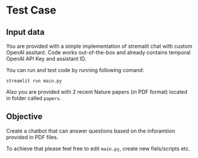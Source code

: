 # Test Case

## Input data

You are provided with a simple implementation of stremalit chat with custom OpenAI assitant.
Code works out-of-the-box and already contains temporal OpenAI API Key and assistant ID.

You can run and test code by running following comand:

`streamlit run main.py`

Also you are provided with 2 recent Nature papers (in PDF format) located in folder called `papers`.

## Objective

Create a chatbot that can answer questions based on the inforamtion provided in PDF files.

To achieve that please feel free to edit `main.py`, create new fiels/scripts etc.